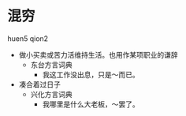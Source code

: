 # 混穷
huen5 qion2
+ 做小买卖或苦力活维持生活。也用作某项职业的谦辞
  * 东台方言词典
    - 我这工作没出息，只是～而已。
+ 凑合着过日子
  * 兴化方言词典
    - 我哪里是什么大老板，～罢了。
